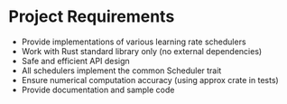 # Project Requirements

- Provide implementations of various learning rate schedulers
- Work with Rust standard library only (no external dependencies)
- Safe and efficient API design
- All schedulers implement the common Scheduler trait
- Ensure numerical computation accuracy (using approx crate in tests)
- Provide documentation and sample code

